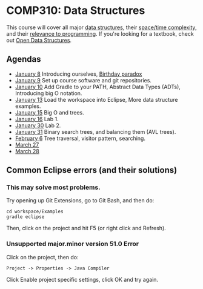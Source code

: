 COMP310: Data Structures
========================

This course will cover all major [data structures](http://www.cs.usfca.edu/~galles/visualization/Algorithms.html), their [space/time complexity](http://bigocheatsheet.com/), and their [relevance to programming](http://cstheory.stackexchange.com/questions/19759/core-algorithms-deployed/19773#19773). If you're looking for a textbook, check out [Open Data Structures](http://opendatastructures.org/ods-java/).

Agendas
-------

* [January 8](SyllabusCOMP310Lawrance.docx) Introducing ourselves, [Birthday paradox](http://en.wikipedia.org/wiki/Birthday_problem) 
* [January 9](Setup.md) Set up course software and git repositories.
* [January 10](agendas/01-10.md) Add Gradle to your PATH, Abstract Data Types (ADTs), Introducing big O notation.
* [January 13](agendas/01-13.md) Load the workspace into Eclipse, More data structure examples.
* [January 15](agendas/01-15.md) Big O and trees.
* [January 16](agendas/01-16.md) Lab 1.
* [January 30](agendas/01-30.md) Lab 2.
* [January 31](agendas/01-31.md) Binary search trees, and balancing them (AVL trees).
* [February 6](agendas/02-06.md) Tree traversal, visitor pattern, searching.
* [March 27](http://libgdx.badlogicgames.com/nightlies/docs/api/)
* [March 28](https://github.com/libgdx/libgdx/wiki)

Common Eclipse errors (and their solutions)
-------------------------------------------

### This may solve most problems.

Try opening up Git Extensions, go to Git Bash, and then do:

	cd workspace/Examples
	gradle eclipse

Then, click on the project and hit F5 (or right click and Refresh).

### Unsupported major.minor version 51.0 Error

Click on the project, then do:

    Project -> Properties -> Java Compiler

Click Enable project specific settings, click OK and try again.
